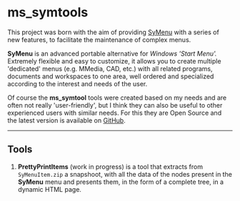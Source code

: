 # ms_symtools
This project was born with the aim of providing [SyMenu](https://www.ugmfree.it) with a series of new features, to facilitate the maintenance of complex menus.

**SyMenu** is an advanced portable alternative for *Windows 'Start Menu'.* Extremely flexible and easy to customize, it allows you to create multiple 'dedicated' menus (e.g. MMedia, CAD, etc.) with all related programs, documents and workspaces to one area, well ordered and specialized according to the interest and needs of the user. 

Of course the **ms_symtool** tools were created based on my needs and are often not really 'user-friendly', but I think they can also be useful to other experienced users with similar needs. For this they are Open Source and the latest version is available on [GitHub](https://github.com/msillano/ms_symtools "Public repository").

---------------------------
## Tools
  1. **PrettyPrintItems** (work in progress)  is a tool that extracts from <code>SyMenuItem.zip</code> a snapshoot, with all the data of the nodes present in the **SyMenu** menu and presents them, in the form of a complete tree, in a dynamic HTML page.


